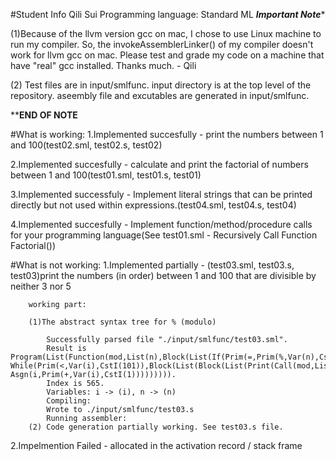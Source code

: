 #Student Info
Qili Sui
Programming language: Standard ML
*****Important Note****** 

(1)Because of the llvm version gcc on mac, I chose to use Linux machine to run my compiler. 
So, the invokeAssemblerLinker() of my compiler doesn't work for llvm gcc on mac.
Please test and grade my code on a machine that have "real" gcc installed. Thanks much. - Qili

(2) Test files are in input/smlfunc. input directory is at the top level of the repository.
    aseembly file and excutables are generated in input/smlfunc.

********END OF NOTE******



#What is working:
1.Implemented succesfully - print the numbers between 1 and 100(test02.sml, test02.s, test02)

2.Implemented succesfully - calculate and print the factorial of numbers between 1 and 100(test01.sml, test01.s, test01)

3.Implemented successfuly - Implement literal strings that can be printed directly but not used within expressions.(test04.sml, test04.s, test04)

4.Implemented succesfully - Implement function/method/procedure calls for your programming language(See test01.sml - Recursively Call Function Factorial())



#What is not working:
1.Implemented partially - (test03.sml, test03.s, test03)print the numbers (in order) between 1 and 100 that are divisible by neither 3 nor 5
        
        working part:  

        (1)The abstract syntax tree for % (modulo) 

            Successfully parsed file "./input/smlfunc/test03.sml".
            Result is Program(List(Function(mod,List(n),Block(List(If(Prim(=,Prim(%,Var(n),CstI(3)),CstI(0)),Block(List(Return(Var(n)))),Block(List(Return(CstI(0))))))))),Block(List(Asgn(i,CstI(1)), While(Prim(<,Var(i),CstI(101)),Block(List(Block(List(Print(Call(mod,List(Var(i)))))), Asgn(i,Prim(+,Var(i),CstI(1))))))))).
            Index is 565.
            Variables: i -> (i), n -> (n)
            Compiling:
            Wrote to ./input/smlfunc/test03.s
            Running assembler: 
        (2) Code generation partially working. See test03.s file.

2.Impelmention Failed - allocated in the activation record / stack frame
